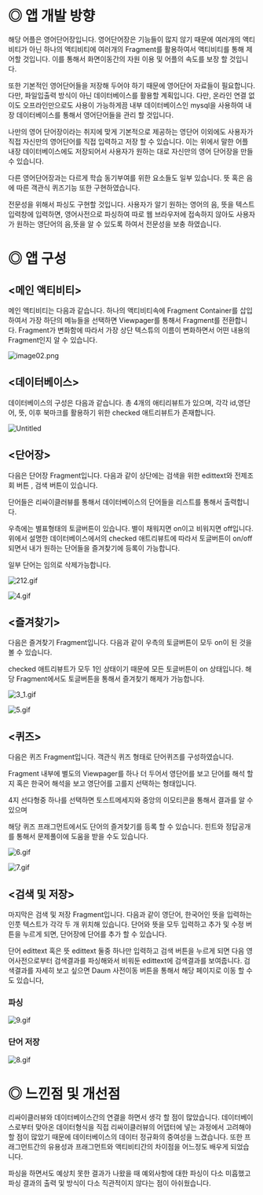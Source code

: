# **◎ 앱 개발 방향**

 해당 어플은 영어단어장입니다. 영어단어장은 기능들이 많지 않기 때문에 여러개의 액티비티가 아닌 하나의 액티비티에 여러개의 Fragment를 활용하여서 액티비티를 통해 제어할 것입니다. 이를 통해서 화면이동간의 자원 이용 및 어플의 속도를 보장 할 것입니다. 

 또한 기본적인 영어단어들을 저장해 두어야 하기 때문에 영어단어 자료들이 필요합니다. 다만, 파일입출력 방식이 아닌 데이터베이스를 활용할 계획입니다. 다만, 온라인 연결 없이도 오프라인만으로도 사용이 가능하게끔 내부 데이터베이스인 mysql을 사용하여 내장 데이터베이스를 통해서 영어단어들을 관리 할 것입니다. 

 나만의 영어 단어장이라는 취지에 맞게 기본적으로 제공하는 영단어 이외에도 사용자가 직접 자신만의 영어단어를 직접 입력하고 저장 할 수 있습니다. 이는 위에서 말한 어플 내장 데이터베이스에도 저장되어서 사용자가 원하는 대로 자신만의 영어 단어장을 만들 수 있습니다.

 다른 영어단어장과는 다르게 학습 동기부여를 위한 요소들도 일부 있습니다. 뜻 혹은 음에 따른 객관식 퀴즈기능 또한 구현하였습니다.

 전문성을 위해서 파싱도 구현할 것입니다. 사용자가 알기 원하는 영어의 음, 뜻을 텍스트 입력창에 입력하면, 영어사전으로 파싱하여 따로 웹 브라우저에 접속하지 않아도 사용자가 원하는 영단어의 음,뜻을 알 수 있도록 하여서 전문성을 보충 하였습니다.

# **◎ 앱 구성**

## **<메인 액티비티>**

메인 액티비티는 다음과 같습니다. 하나의 액티비티속에 Fragment Container를 삽입하여서 가장 하단의 메뉴들을 선택하면 Viewpager를 통해서 Fragment를 전환합니다. Fragment가 변화함에 따라서 가장 상단 텍스튜의 이름이 변화하면서 어떤 내용의 Fragment인지 알 수 있습니다.

![image02.png](https://s3-us-west-2.amazonaws.com/secure.notion-static.com/3e11f337-53bb-427e-9b7a-bf86b085ab93/image02.png)

## **<데이터베이스>**

데이터베이스의 구성은 다음과 같습니다. 총 4개의 애티리뷰트가 있으며, 각각 id,영단어, 뜻, 이후 북마크를 활용하기 위한 checked 애트리뷰트가 존재합니다.

![Untitled](https://s3-us-west-2.amazonaws.com/secure.notion-static.com/0b17dd07-0b41-42d7-b250-b012c634f1f2/Untitled.png)

## **<단어장>**

다음은 단어장 Fragment입니다. 다음과 같이 상단에는 검색을 위한 edittext와 전제조회 버튼 , 검색 버튼이 있습니다.

단어들은 리싸이클러뷰를 통해서 데이터베이스의 단어들을 리스트를 통해서 출력합니다.

우측에는 별표형태의 토글버튼이 있습니다. 별이 채워지면 on이고 비워지면 off입니다. 위에서 설명한 데이터베이스에서의 checked 애트리뷰트에 따라서 토글버튼이 on/off되면서 내가 원하는 단어들을 즐겨찾기에 등록이 가능합니다. 

일부 단어는 임의로 삭제가능합니다. 

![212.gif](https://s3-us-west-2.amazonaws.com/secure.notion-static.com/24de9fac-4e16-4196-8b6b-edc827584b82/212.gif)

![4.gif](https://s3-us-west-2.amazonaws.com/secure.notion-static.com/e2162e58-9e2b-47ed-b20f-eb6ac4a763e5/4.gif)

## **<즐겨찾기>**

다음은 즐겨찾기 Fragment입니다. 다음과 같이 우측의 토글버튼이 모두 on이 된 것을 볼 수 있습니다.

checked 애트리뷰트가 모두 1인 상태이기 때문에 모든 토글버튼이 on 상태입니다. 해당 Fragment에서도 토글버튼을 통해서 즐겨찾기 해제가 가능합니다.

![3_1.gif](https://s3-us-west-2.amazonaws.com/secure.notion-static.com/3d36058b-2e6e-44be-8506-538bfdf646cb/3_1.gif)

![5.gif](https://s3-us-west-2.amazonaws.com/secure.notion-static.com/3b01cb19-3cab-4a75-be78-10f61575619e/5.gif)

## **<퀴즈>**

다음은 퀴즈 Fragment입니다. 객관식 퀴즈 형태로 단어퀴즈를 구성하였습니다.

Fragment 내부에 별도의 Viewpager를 하나 더 두어서 영단어를 보고 단어를 해석 할지 혹은 한국어 해석을 보고 영단어를 고를지 선택하는 형태입니다.

4지 선다형중 하나를 선택하면 토스트메세지와 중앙의 이모티콘을 통해서 결과를 알 수 있으며

해당 퀴즈 프래그먼트에서도 단어의 즐겨찾기를 등록 할 수 있습니다. 힌트와 정답공개를 통해서 문제풀이에 도움을 받을 수도 있습니다.

![6.gif](https://s3-us-west-2.amazonaws.com/secure.notion-static.com/0c2de037-0bff-4e8e-9da9-4579dd3233c6/6.gif)

![7.gif](https://s3-us-west-2.amazonaws.com/secure.notion-static.com/488bbe3c-43ee-492c-9e81-913ab69d7619/7.gif)

## **<검색 및 저장>**

마지막은 검색 및 저장 Fragment입니다. 다음과 같이 영단어, 한국어인 뜻을 입력하는 인풋 텍스트가 각각 두 개 위치해 있습니다. 단어와 뜻을 모두 입력하고 추가 및 수정 버튼을 누르게 되면, 단어장에 단어를 추가 할 수 있습니다.

단어 edittext 혹은 뜻 edittext 둘중 하나만 입력하고 검색 버튼을 누르게 되면 다음 영어사전으로부터 검색결과를 파싱해와서 비워둔 edittext에 검색결과를 보여줍니다. 검색결과를 자세히 보고 싶으면 Daum 사전이동 버튼을 통해서 해당 페이지로 이동 할 수도 있습니다,

### 파싱

![9.gif](https://s3-us-west-2.amazonaws.com/secure.notion-static.com/3bd27af7-0560-4d82-bdf4-a9f953684680/9.gif)

### 단어 저장

![8.gif](https://s3-us-west-2.amazonaws.com/secure.notion-static.com/bdfcbc64-7d3d-4a36-ab44-dced34c389dc/8.gif)

# **◎ 느낀점 및 개선점**

리싸이클러뷰와 데이터베이스간의 연결을 하면서 생각 할 점이 많았습니다. 데이터베이스로부터 맞아온 데이터형식을 직접 리싸이클러뷰의 어댑터에 넣는 과정에서 고려해야할 점이 많았기 때문에 데이터베이스의 데이터 정규화의 중여성을 느겼습니다. 또한 프래그먼트간의 유용성과 프래그먼트와 액티비티간의 차이점을 어느정도 배우게 되었습니다.

파싱을 하면서도 예상치 못한 결과가 나왔을 때 예외사항에 대한 파싱이 다소 미흡했고 파싱 결과의 출력 및 방식이 다소 직관적이지 않다는 점이 아쉬웠습니다.
